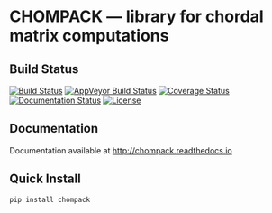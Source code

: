 # CHOMPACK — library for chordal matrix computations

## Build Status

[![Build Status](https://travis-ci.org/cvxopt/chompack.svg?branch=master)](https://travis-ci.org/cvxopt/chompack)
[![AppVeyor Build Status](https://ci.appveyor.com/api/projects/status/github/cvxopt/chompack?svg=true)](https://ci.appveyor.com/project/martinandersen/chompack)
[![Coverage Status](https://coveralls.io/repos/github/cvxopt/chompack/badge.svg?branch=master)](https://coveralls.io/github/cvxopt/chompack?branch=master)
[![Documentation Status](https://readthedocs.org/projects/chompack/badge/?version=latest)](http://chompack.readthedocs.io/en/latest/?badge=latest)
[![License](https://img.shields.io/badge/license-GPL3-blue.svg)](https://www.gnu.org/licenses/gpl-3.0.en.html)

## Documentation

Documentation available at http://chompack.readthedocs.io


## Quick Install

```
pip install chompack
```

